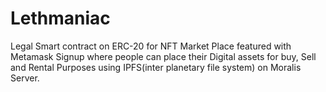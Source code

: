 # Lethmaniac
Legal Smart contract on ERC-20 for NFT Market Place  featured with Metamask Signup where people can place their Digital assets for buy, Sell and Rental Purposes using IPFS(inter planetary file system) on Moralis Server. 
